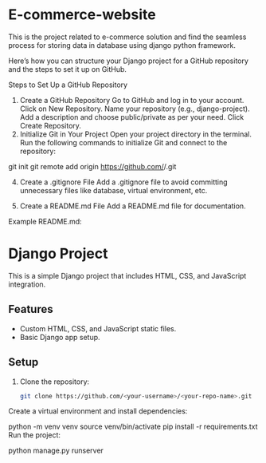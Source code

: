 # E-commerce-website
This is the project  related to e-commerce  solution  and find the seamless process for storing  data in database using django python framework.

Here’s how you can structure your Django project for a GitHub repository and the steps to set it up on GitHub.

Steps to Set Up a GitHub Repository
1. Create a GitHub Repository
Go to GitHub and log in to your account.
Click on New Repository.
Name your repository (e.g., django-project).
Add a description and choose public/private as per your need.
Click Create Repository.
2. Initialize Git in Your Project
Open your project directory in the terminal.
Run the following commands to initialize Git and connect to the repository:

git init
git remote add origin https://github.com/<your-username>/<your-repo-name>.git

4. Create a .gitignore File
Add a .gitignore file to avoid committing unnecessary files like database, virtual environment, etc.

5. Create a README.md File
Add a README.md file for documentation.

Example README.md:

# Django Project

This is a simple Django project that includes HTML, CSS, and JavaScript integration.

## Features
- Custom HTML, CSS, and JavaScript static files.
- Basic Django app setup.

## Setup
1. Clone the repository:
   ```bash
   git clone https://github.com/<your-username>/<your-repo-name>.git
Create a virtual environment and install dependencies:


python -m venv venv
source venv/bin/activate
pip install -r requirements.txt
Run the project:

python manage.py runserver
